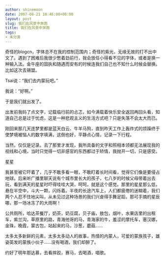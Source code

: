 ```yaml
---
author: shinemoon
date: 2007-08-21 18:46:00+00:00
layout: post
slug: 我们在风景中奔跑
title: 我们在风景中奔跑
tags:
- 未分类
---
```


奇怪的blogcn，字体总不在我的控制范围内；奇怪的紫光，无缘无故的打不出中文了。遇到了困难后我很少憋着劲前行，我会放任小得看不见的字体，或者是换一种输入法。金牛座的固执和随遇而安有的时候连我们自己也不知什么时候会替换。比如这次去锡盟。

  


Tsai说：“我们去内蒙玩吧。”

  


我说：“好啊。”

  


于是我们就出发了。

  


出发前我码了点文字，记载临行前的忐忑，如今满载着快乐安全返回再回头看，知道自己总是过于忧虑，这是一种悲观主义的生活方式吧？只是失落不会太大而已。

  


刚回来那几天连梦里都是蓝天白云、牛羊马狗，直到昨天工作上轰炸式的烦躁终于使梦境被恼人的数字填满，这倒也好，平静点心情，记录一下行程。

  


当然，仅仅是记录。去了那里才发现，我所具备的文字和照相本领都无法展现我的视线和心境，当时只觉得一切非感官的东西都过于矫情，我抛开一切，只是感受。

  


星星

  


我甚至被它吓着了，几乎不敢多看一眼，不敢盯着长时间看，觉得它们像是要侵占地球。后来听广播里聊天说有个城市里长大的孩子，七八岁的时候父母带着出去玩，看到满天的星星时吓得哇哇大哭，呵呵，就是这个感觉。那里的星星那么低，悬在半空中，斗大一颗，闪烁着。半夜的长途汽车上，人们都疲倦的迷糊着，我们两个人忍不住地尖叫，从未见过这种场景的我们兴奋得手舞足蹈，那可手摘的星辰哪，那一场冰冻了的大雨啊！

  


公共厕所，哈达茶餐厅，奶茶，奶豆腐，贝子庙，敖包，烟叶，水果店里的出租车，紫兰沟，草原里的路，青海他哥的马，青海家的牛，羞涩的摩托车，塞汉娜，金珠，晚霞，蒙古包，站起来的马，沙葱，蘑菇……

  


太多太多新鲜的元素，太多太多动人的故事，热情的内蒙人，可爱的蒙族孩子，雄姿英发的蒙族小伙子……没有喝酒，我们却醉了。

  


约好了明年那达慕，去看摔跤，赛马，去喝酒，唱歌。
